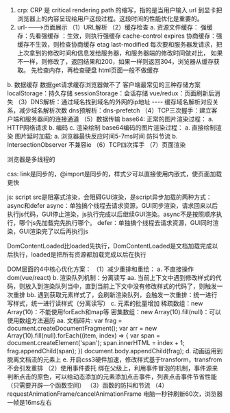 1. crp: CRP 是 critical rendering path 的缩写，指的是当用户输入 url 到显卡把浏览器上的内容呈现给用户这段过程。这段时间的性能优化是重要的。
2. url---->页面展示
（1）URL解析
（2）缓存检查 
a. 资源文件缓存：
    强缓存：先看强缓存 ：生效，则执行强缓存 cache-control  expires
    协商缓存：强缓存不生效，则检查协商缓存 etag  last-modified   每次要和服务器发请求，把上次拿到的修改时间和信息发给服务器，和服务器端的修改时间做对比，
        如果不一样，则修改了，返回结果和200，如果一样则返回304，浏览器从缓存获取。
    先检查内存，再检查硬盘
    html页面一般不做缓存

b. 数据缓存
    数据get请求缓存浏览器做不了
    客户端最常见的三种存储方案
    localStorage：持久存储
    sessionStorage：会话存储
    vue/redux：页面刷新后消失
（3）DNS解析：通过域名找到域名的外网的ip地址 ---- 缓存域名解析对应关系，减少域名解析次数
    dns预解析：dns-prefetch    <link rel="dns-prefetch" href="" />
（4）TCP三次握手：建立客户端和服务器间的连接通道
（5）数据传输
    base64:
        正常的图片渲染过程：
            a. HTTP网络请求
            b. 编码
            c. 渲染绘制
        base64编码的图片渲染过程：
            a. 直接绘制渲染
    图片延时加载:
        a. 浏览器最快反应时间5-7ms时间 防抖节流
        b. IntersectionObserver 不兼容ie
（6）TCP四次挥手
（7）页面渲染


浏览器是多线程的

css:
link是同步的，@import是同步的，样式少可以直接使用内嵌式，使页面加载更快

js:
script src是阻塞式渲染，会阻碍GUI渲染，是script异步加载的两种方式：async和defer
async：单独搞个线程去请求资源，GUI同步渲染，请求回来以后执行js代码，GUI停止渲染，js执行完成以后继续GUI渲染。async不是按照顺序执行，哪个js先加载完先执行哪个。
defer：单独搞个线程去请求资源，GUI同时渲染，GUI渲染完了以后再执行js

DomContentLoaded比loaded先执行，DomContentLoaded是文档加载完成以后执行，loaded是把所有资源都加载完成以后在执行

DOM层面的4中核心优化方案：
（1）减少重排和重绘：
    a. 不直接操作dom(vue/react)
    b. 渲染队列机制：分离读写
        aa. 当前上下文中遇到修改样式的代码，则放入到渲染队列当中，直到当前上下文中没有修改样式的代码了，则触发一次重排
        bb. 遇到获取元素样式了，会刷新渲染队列，会触发一次重排：统一进行写样式，统一进行读样式（分离读写）
    c. 元素的批量增加
        稀疏数组：new Array(10)：不能使用forEach和map等
        密集数组：new Array(10).fill(null)：可以使用数组方法遍历
        aa. 文档碎片:
            var frag = document.createDocumentFragment();
            var arr = new Array(10).fill(null).forEach((item, index) => {
                var span = document.createElement('span');
                span.innerHTML = index + 1;
                frag.appendChild(span);
            })
            document.body.appendChild(frag);
    d. 动画运用到脱离文档流的元素上
    e. 开启css3硬件加速，修改样式基于transform，transfrom不会引发重排
（2）使用事件委托
    绑在父级上，利用事件冒泡的机制，事件源来判断点击的原色，可以给动态添加的元素添加点击事件，列表点击事件节省性能（只需要开辟一个函数空间）
（3）函数的防抖和节流
（4）requestAnimationFrame/cancelAnimationFrame
    电脑一秒钟刷新60次，浏览器一帧是16ms左右
